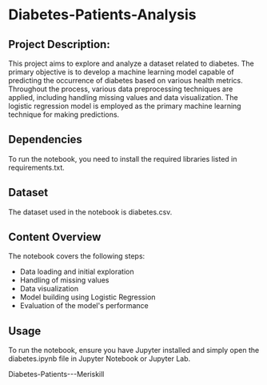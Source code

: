 # Diabetes-Patients-Analysis

## Project Description: 
This project aims to explore and analyze a dataset related to diabetes. The primary objective is to develop a machine learning model capable of predicting the occurrence of diabetes based on various health metrics. Throughout the process, various data preprocessing techniques are applied, including handling missing values and data visualization. The logistic regression model is employed as the primary machine learning technique for making predictions.

## Dependencies
To run the notebook, you need to install the required libraries listed in requirements.txt.

## Dataset
The dataset used in the notebook is diabetes.csv.

## Content Overview
The notebook covers the following steps:

* Data loading and initial exploration
* Handling of missing values
* Data visualization
* Model building using Logistic Regression
* Evaluation of the model's performance

## Usage
To run the notebook, ensure you have Jupyter installed and simply open the diabetes.ipynb file in Jupyter Notebook or Jupyter Lab.

Diabetes-Patients---Meriskill
